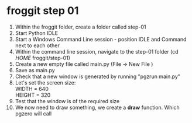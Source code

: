 # froggit step 01

1. Within the froggit folder, create a folder called step-01
2. Start Python IDLE
3. Start a Windows Command Line session - position IDLE and Command next to each other
4. Within the command line session, navigate to the step-01 folder (cd  _HOME_ froggit/step-01)
5. Create a new empty file called main.py (File -> New File )
6. Save as main.py
7. Check that a new window is generated by running  "pgzrun main.py"
8. Let's set the screen size:  
    WIDTH = 640  
    HEIGHT = 320  
9. Test that the window is of the required size
10. We now need to draw something, we create a **draw** function. Which pgzero will call 

